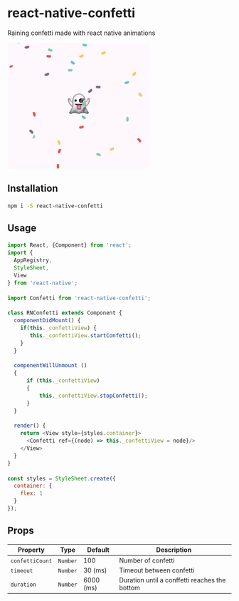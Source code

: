 # react-native-confetti
Raining confetti made with react native animations

<p align="left">
  <img src="./demo.gif" width="320" height="282">
</p>

## Installation

```sh
npm i -S react-native-confetti
```

## Usage

```javascript
import React, {Component} from 'react';
import {
  AppRegistry,
  StyleSheet,
  View
} from 'react-native';

import Confetti from 'react-native-confetti';

class RNConfetti extends Component {
  componentDidMount() {
    if(this._confettiView) {
       this._confettiView.startConfetti();
    }
  }
  
  componentWillUnmount ()
  {
      if (this._confettiView)
      {
          this._confettiView.stopConfetti();
      }
  }
  
  render() { 
    return <View style={styles.container}>
      <Confetti ref={(node) => this._confettiView = node}/>
    </View>
  }
}

const styles = StyleSheet.create({
  container: {
    flex: 1
  }
});
```

## Props

Property         | Type     | Default  | Description
---              | ---      | ---      | ---
`confettiCount`  | `Number` |  100     | Number of confetti
`timeout`        | `Number` |  30 (ms)     | Timeout between confetti
`duration`       | `Number` |  6000 (ms) | Duration until a conffetti reaches the bottom
